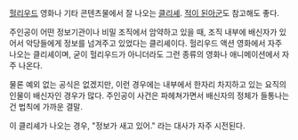 [헐리우드](%ED%97%90%EB%A6%AC%EC%9A%B0%EB%93%9C.md) 영화나 기타 콘텐츠물에서 잘 나오는
[클리셰](%ED%81%B4%EB%A6%AC%EC%85%B0.md). [적이 된아군](%EC%A0%81%EC%9D%B4%20%EB%90%9C%20%EC%95%84%EA%B5%B0.md)도 참고해도 좋다.

주인공이 어떤 정보기관이나 비밀 조직에서 암약하고 있을 때, 조직 내부에 배신자가 있어서 악당들에게 정보를 넘겨주고 있었다는 클리셰이다.
헐리우드 액션 영화에서 자주 나오는 클리셰이며, 굳이 헐리우드가 아니더라도 그런 종류의 영화나 애니메이션에서 자주 나온다.

물론 예외 없는 공식은 없겠지만, 이런 경우에는 내부에서 한자리 차지하고 있는 요직의 인물이 배신자인 경우가 많다. 주인공이 사건은
파헤쳐가면서 배신자의 정체가 들통나는 건 법칙에 가까운 결말.

이 클리셰가 나오는 경우, "정보가 새고 있어." 라는 대사가 자주 시전된다.

